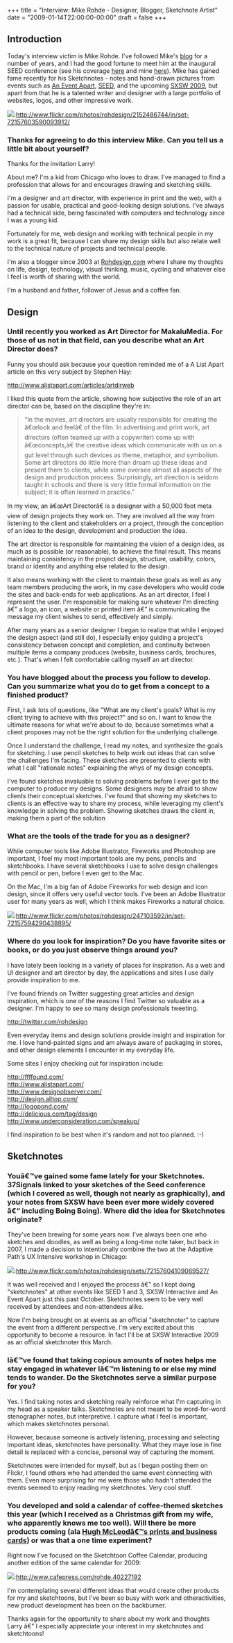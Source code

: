 +++
title = "Interview: Mike Rohde - Designer, Blogger, Sketchnote Artist"
date = "2009-01-14T22:00:00-00:00"
draft = false
+++

Introduction
------------

Today's interview victim is Mike Rohde. I've followed Mike's
[blog](http://rohdesign.com) for a number of years, and I had the good
fortune to meet him at the inaugural SEED conference (see his coverage
[here](http://www.rohdesign.com/weblog/archives/002389.html) and mine
[here](http://larrywright.me/blog/articles/167-seed-conference-recap)).
Mike has gained fame recently for his Sketchnotes - notes and hand-drawn
pictures from events such as [An Event Apart](http://aneventapart.com),
[SEED](http://seedconference.com), and the upcoming [SXSW
2009](http://sxsw.com/), but apart from that he is a talented writer and
designer with a large portfolio of websites, logos, and other impressive
work.

![](>http://farm3.static.flickr.com/2120/2152486744_52e9977298_o.jpg):http://www.flickr.com/photos/rohdesign/2152486744/in/set-72157603590093912/

### Thanks for agreeing to do this interview Mike. Can you tell us a little bit about yourself?

Thanks for the invitation Larry!

About me? I'm a kid from Chicago who loves to draw. I've managed to find
a profession that allows for and encourages drawing and sketching
skills.

I'm a designer and art director, with experience in print and the web,
with a passion for usable, practical and good-looking design solutions.
I've always had a technical side, being fascinated with computers and
technology since I was a young kid.

Fortunately for me, web design and working with technical people in my
work is a great fit, because I can share my design skills but also
relate well to the technical nature of projects and technical people.

I'm also a blogger since 2003 at
[Rohdesign.com](http://www.rohdesign.com) where I share my thoughts on
life, design, technology, visual thinking, music, cycling and whatever
else I feel is worth of sharing with the world.

I'm a husband and father, follower of Jesus and a coffee fan.

Design
------

### Until recently you worked as Art Director for MakaluMedia. For those of us not in that field, can you describe what an Art Director does?

Funny you should ask because your question reminded me of a A List Apart
article on this very subject by Stephen Hay:

<http://www.alistapart.com/articles/artdirweb>

I liked this quote from the article, showing how subjective the role of
an art director can be, based on the discipline they're in:

> "In the movies, art directors are usually responsible for creating the
> â€œlook and feelâ€ of the film. In advertising and print work, art
> directors (often teamed up with a copywriter) come up with
> â€œconcepts,â€ the creative ideas which communicate with us on a gut
> level through such devices as theme, metaphor, and symbolism. Some art
> directors do little more than dream up these ideas and present them to
> clients, while some oversee almost all aspects of the design and
> production process. Surprisingly, art direction is seldom taught in
> schools and there is very little formal information on the subject; it
> is often learned in practice."

In my view, an â€œArt Directorâ€ is a designer with a 50,000 foot meta
view of design projects they work on. They are involved all the way from
listening to the client and stakeholders on a project, through the
conception of an idea to the design, development and production the
idea.

The art director is responsible for maintaining the vision of a design
idea, as much as is possible (or reasonable), to achieve the final
result. This means maintaining consistency in the project design,
structure, usability, colors, brand or identity and anything else
related to the design.

It also means working with the client to maintain these goals as well as
any team members producing the work, in my case developers who would
code the sites and back-ends for web applications. As an art director, I
feel I represent the user. I'm responsible for making sure whatever I'm
directing â€” a logo, an icon, a website or printed item â€” is
communicating the message my client wishes to send, effectively and
simply.

After many years as a senior designer I began to realize that while I
enjoyed the design aspect (and still do), I especially enjoy guiding a
project's consistency between concept and completion, and continuity
between multiple items a company produces (website, business cards,
brochures, etc.). That's when I felt comfortable calling myself an art
director.

### You have blogged about the process you follow to develop. Can you summarize what you do to get from a concept to a finished product?

First, I ask lots of questions, like "What are my client's goals? What
is my client trying to achieve with this project?" and so on. I want to
know the ultimate reasons for what we're about to do, because sometimes
what a client proposes may not be the right solution for the underlying
challenge.

Once I understand the challenge, I read my notes, and synthesize the
goals for sketching. I use pencil sketches to help work out ideas that
can solve the challenges I'm facing. These sketches are presented to
clients with what I call "rationale notes" explaining the whys of my
design concepts.

I've found sketches invaluable to solving problems before I ever get to
the computer to produce my designs. Some designers may be afraid to show
clients their conceptual sketches. I've found that showing my sketches
to clients is an effective way to share my process, while leveraging my
client's knowledge in solving the problem. Showing sketches draws the
client in, making them a part of the solution

### What are the tools of the trade for you as a designer?

While computer tools like Adobe Illustrator, Fireworks and Photoshop are
important, I feel my most important tools are my pens, pencils and
sketchbooks. I have several sketchbooks I use to solve design challenges
with pencil or pen, before I even get to the Mac.

On the Mac, I'm a big fan of Adobe Fireworks for web design and icon
design, since it offers very useful vector tools. I've been an Adobe
Illustrator user for many years as well, which I think makes Fireworks a
natural choice.

![](http://farm1.static.flickr.com/94/247103592_86c010345e.jpg):http://www.flickr.com/photos/rohdesign/247103592/in/set-72157594290438895/

### Where do you look for inspiration? Do you have favorite sites or books, or do you just observe things around you?

I have lately been looking in a variety of places for inspiration. As a
web and UI designer and art director by day, the applications and sites
I use daily provide inspiration to me.

I've found friends on Twitter suggesting great articles and design
inspiration, which is one of the reasons I find Twitter so valuable as a
designer. I'm happy to see so many design professionals tweeting.

<http://twitter.com/rohdesign>

Even everyday items and design solutions provide insight and inspiration
for me. I love hand-painted signs and am always aware of packaging in
stores, and other design elements I encounter in my everyday life.

Some sites I enjoy checking out for inspiration include:

<http://ffffound.com/>\
<http://www.alistapart.com/>\
<http://www.designobserver.com/>\
<http://design.alltop.com/>\
<http://logopond.com/>\
<http://delicious.com/tag/design>\
<http://www.underconsideration.com/speakup/>

I find inspiration to be best when it's random and not too planned. :-)

Sketchnotes
-----------

### Youâ€™ve gained some fame lately for your Sketchnotes. 37Signals linked to your sketches of the Seed conference (which I covered as well, though not nearly as graphically), and your notes from SXSW have been ever more widely covered â€“ including Boing Boing). Where did the idea for Sketchnotes originate?

They've been brewing for some years now. I've always been one who
sketches and doodles, as well as being a long-time note taker, but back
in 2007, I made a decision to intentionally combine the two at the
Adaptive Path's UX Intensive workshop in Chicago:

![](>http://farm3.static.flickr.com/2055/2331935834_7c8183989b.jpg):http://www.flickr.com/photos/rohdesign/sets/72157604109069527/

It was well received and I enjoyed the process â€” so I kept doing
"sketchnotes" at other events like SEED 1 and 3, SXSW Interactive and An
Event Apart just this past October. Sketchnotes seem to be very well
received by attendees and non-attendees alike.

Now I'm being brought on at events as an official "sketchnoter" to
capture the event from a different perspective. I'm very excited about
this opportunity to become a resource. In fact I'll be at SXSW
Interactive 2009 as an official sketchnoter this March.

### Iâ€™ve found that taking copious amounts of notes helps me stay engaged in whatever Iâ€™m listening to or else my mind tends to wander. Do the Sketchnotes serve a similar purpose for you?

Yes. I find taking notes and sketching really reinforce what I'm
capturing in my head as a speaker talks. Sketchnotes are not meant to be
word-for-word stenographer notes, but interpretive. I capture what I
feel is important, which makes sketchnotes personal.

However, because someone is actively listening, processing and selecting
important ideas, sketchnotes have personality. What they maye lose in
fine detail is replaced with a concise, personal way of capturing the
moment.

Sketchnotes were intended for myself, but as I began posting them on
Flickr, I found others who had attended the same event connecting with
them. Even more surprising for me were those who hadn't attended the
events seemed to enjoy reading my sketchnotes. Very cool stuff.

### You developed and sold a calendar of coffee-themed sketches this year (which I received as a Christmas gift from my wife, who apparently knows me too well). Will there be more products coming (ala [Hugh McLeodâ€™s prints and business cards](http://gapingvoid.com)) or was that a one time experiment?

Right now I've focused on the Sketchtoon Coffee Calendar, producing
another edition of the same calendar for 2009:

![](http://farm4.static.flickr.com/3072/3002004296_8e1c455d4e_m.jpg):http://www.cafepress.com/rohde.40227192

I'm contemplating several different ideas that would create other
products for my and sketchtoons, but I've been so busy with work and
otheractivities, new product development has been on the backburner.

Thanks again for the opportunity to share about my work and thoughts
Larry â€” I especially appreciate your interest in my sketchnotes and
sketchtoons!

